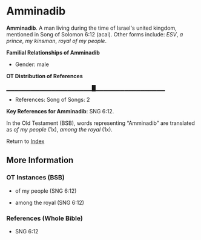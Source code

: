 # Amminadib
**Amminadib**. 
A man living during the time of Israel's united kingdom, mentioned in Song of Solomon 6:12 (acai). 
Other forms include: 
*ESV*, *a prince*, *my kinsman*, *royal of my people*. 




**Familial Relationships of Amminadib**


* Gender: male


**OT Distribution of References**

▁▁▁▁▁▁▁▁▁▁▁▁▁▁▁▁▁▁▁▁▁█▁▁▁▁▁▁▁▁▁▁▁▁▁▁▁▁▁
* References: Song of Songs: 2



**Key References for Amminadib**: 
SNG 6:12. 


In the Old Testament (BSB), words representing “Amminadib” are translated as 
*of my people* (1x), *among the royal* (1x). 




Return to [Index](00-Index.md)

## More Information

### OT Instances (BSB)

* of my people (SNG 6:12)

* among the royal (SNG 6:12)



### References (Whole Bible)

* SNG 6:12



